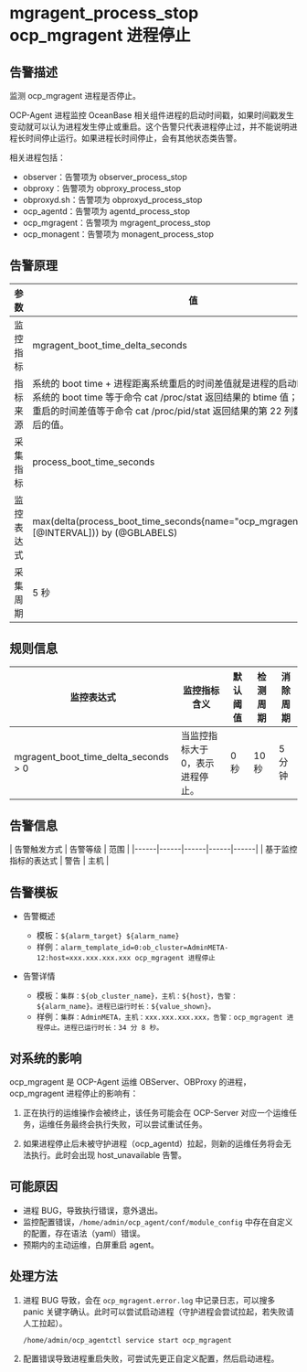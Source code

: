 # mgragent_process_stop ocp_mgragent 进程停止

## 告警描述

监测 ocp_mgragent 进程是否停止。

OCP-Agent 进程监控 OceanBase 相关组件进程的启动时间戳，如果时间戳发生变动就可以认为进程发生停止或重启。这个告警只代表进程停止过，并不能说明进程长时间停止运行。如果进程长时间停止，会有其他状态类告警。

相关进程包括：

* observer：告警项为 observer_process_stop
* obproxy：告警项为 obproxy_process_stop
* obproxyd.sh：告警项为 obproxyd_process_stop
* ocp_agentd：告警项为 agentd_process_stop
* ocp_mgragent：告警项为 mgragent_process_stop
* ocp_monagent：告警项为 monagent_process_stop

## 告警原理

|参数     | 值                              |
|--------|---------------------------------|
|监控指标 | mgragent_boot_time_delta_seconds    |
|指标来源 | 系统的 boot time + 进程距离系统重启的时间差值就是进程的启动时间。其中，系统的 boot time 等于命令 cat /proc/stat 返回结果的 btime 值；进程距离系统重启的时间差值等于命令 cat /proc/pid/stat 返回结果的第 22 列数字除以 100 后的值。  |
|采集指标 | process_boot_time_seconds         |
|监控表达式 | max(delta(process_boot_time_seconds{name="ocp_mgragent",@LABELS}[@INTERVAL])) by (@GBLABELS)  |
|采集周期 | 5 秒     |

## 规则信息

| 监控表达式 | 监控指标含义 | 默认阈值 | 检测周期 | 消除周期 |
|------|------|------|------|------|
| mgragent_boot_time_delta_seconds > 0 | 当监控指标大于 0，表示进程停止。 | 0 秒 | 10 秒 | 5 分钟 |

## 告警信息

| 告警触发方式 | 告警等级 | 范围 |
|------|------|------|------|------|
| 基于监控指标的表达式 | 警告 | 主机 |

## 告警模板

* 告警概述

  * 模板：`${alarm_target} ${alarm_name}`
  * 样例：`alarm_template_id=0:ob_cluster=AdminMETA-12:host=xxx.xxx.xxx.xxx ocp_mgragent 进程停止`

* 告警详情

  * 模板：`集群：${ob_cluster_name}，主机：${host}，告警：${alarm_name}。进程已运行时长：${value_shown}。`
  * 样例：`集群：AdminMETA，主机：xxx.xxx.xxx.xxx，告警：ocp_mgragent 进程停止。进程已运行时长：34 分 8 秒。`

## 对系统的影响

ocp_mgragent 是 OCP-Agent 运维 OBServer、OBProxy 的进程，ocp_mgragent 进程停止的影响有：

1. 正在执行的运维操作会被终止，该任务可能会在 OCP-Server 对应一个运维任务，运维任务最终会执行失败，可以尝试重试任务。

2. 如果进程停止后未被守护进程（ocp_agentd）拉起，则新的运维任务将会无法执行。此时会出现 host_unavailable 告警。

## 可能原因

* 进程 BUG，导致执行错误，意外退出。
* 监控配置错误，`/home/admin/ocp_agent/conf/module_config` 中存在自定义的配置，存在语法（yaml）错误。
* 预期内的主动运维，白屏重启 agent。

## 处理方法

1. 进程 BUG 导致，会在 `ocp_mgragent.error.log` 中记录日志，可以搜多 panic 关键字确认。此时可以尝试启动进程（守护进程会尝试拉起，若失败请人工拉起）。

    ```shell
    /home/admin/ocp_agentctl service start ocp_mgragent
    ```

2. 配置错误导致进程重启失败，可尝试先更正自定义配置，然后启动进程。
